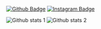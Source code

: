 [![Github Badge](https://img.shields.io/badge/-Github-000?style=quare&labelColor=000&logo=Github&logoColor=white&link=link)](https://github.com/MreBeatz) 
[![Instagram Badge](https://img.shields.io/badge/-Instagram-C13584?style=flat-quare&labelColor=C13584&logo=instagram&logoColor=white&link=link)](https://www.instagram.com/lyricslilmre/) 


![Github stats 1](https://github-readme-stats.vercel.app/api?username=MreBeatz&show_icons=true&theme=gradient) 
![Github stats 2](https://github-readme-stats.vercel.app/api?username=MreBeatz&show_icons=true&theme=radical)
